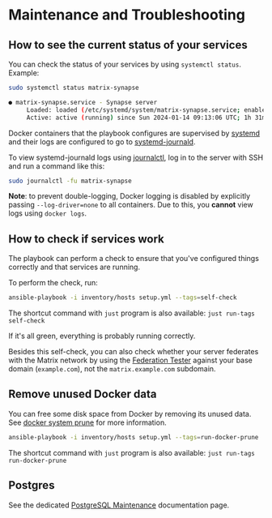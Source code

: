 # Maintenance and Troubleshooting

## How to see the current status of your services

You can check the status of your services by using `systemctl status`. Example:

```sh
sudo systemctl status matrix-synapse

● matrix-synapse.service - Synapse server
     Loaded: loaded (/etc/systemd/system/matrix-synapse.service; enabled; vendor preset: enabled)
     Active: active (running) since Sun 2024-01-14 09:13:06 UTC; 1h 31min ago
```

Docker containers that the playbook configures are supervised by [systemd](https://wiki.archlinux.org/title/Systemd) and their logs are configured to go to [systemd-journald](https://wiki.archlinux.org/title/Systemd/Journal).

To view systemd-journald logs using [journalctl](https://man.archlinux.org/man/journalctl.1), log in to the server with SSH and run a command like this:

```sh
sudo journalctl -fu matrix-synapse
```

**Note**: to prevent double-logging, Docker logging is disabled by explicitly passing `--log-driver=none` to all containers. Due to this, you **cannot** view logs using `docker logs`.

## How to check if services work

The playbook can perform a check to ensure that you've configured things correctly and that services are running.

To perform the check, run:

```sh
ansible-playbook -i inventory/hosts setup.yml --tags=self-check
```

The shortcut command with `just` program is also available: `just run-tags self-check`

If it's all green, everything is probably running correctly.

Besides this self-check, you can also check whether your server federates with the Matrix network by using the [Federation Tester](https://federationtester.matrix.org/) against your base domain (`example.com`), not the `matrix.example.com` subdomain.

## Remove unused Docker data

You can free some disk space from Docker by removing its unused data. See [docker system prune](https://docs.docker.com/engine/reference/commandline/system_prune/) for more information.

```sh
ansible-playbook -i inventory/hosts setup.yml --tags=run-docker-prune
```

The shortcut command with `just` program is also available: `just run-tags run-docker-prune`

## Postgres

See the dedicated [PostgreSQL Maintenance](maintenance-postgres.md) documentation page.
